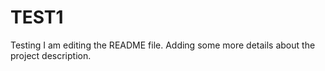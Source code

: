 # TEST1
Testing
I am editing the README file. Adding some more details about the project description.
